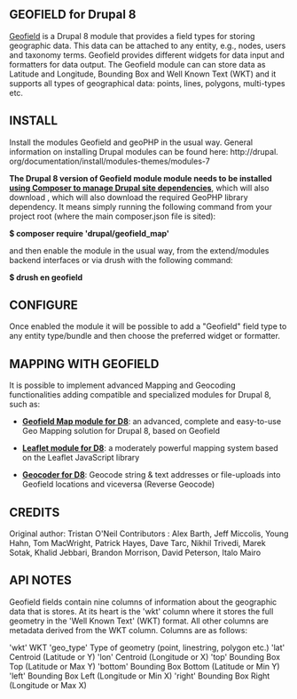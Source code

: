GEOFIELD for Drupal 8
--------------
[Geofield](http://drupal.org/project/geofield) is a Drupal 8 module that
provides a field types for storing geographic data. This data can be attached
to any entity, e.g., nodes, users and taxonomy terms. Geofield provides
different widgets for data input and formatters for data output. The Geofield
module can can store data as Latitude and Longitude, Bounding Box and Well
Known Text (WKT) and it supports all types of geographical data: points,
lines, polygons, multi-types etc.

INSTALL
-------

Install the modules Geofield and geoPHP in the usual way. General information
on installing Drupal modules can be found here: http://drupal.
org/documentation/install/modules-themes/modules-7

__The Drupal 8 version of Geofield module module needs to be installed 
[using Composer to manage Drupal site dependencies](https://www.drupal.org/docs/develop/using-composer/using-composer-to-manage-drupal-site-dependencies)__,
which will also download , which will also download the required GeoPHP library
dependency. It means simply running the following command from your project root
(where the main composer.json file is sited):

__$ composer require 'drupal/geofield_map'__

and then enable the module in the usual way, from the extend/modules backend
interfaces or via drush with the following command:

__$ drush en geofield__


CONFIGURE
---------

Once enabled the module it will be possible to add a "Geofield" field type to 
any entity type/bundle and then choose the preferred widget or formatter.

MAPPING WITH GEOFIELD
----------

It is possible to implement advanced Mapping and Geocoding functionalities 
adding compatible and specialized modules for Drupal 8, such as:

- __[Geofield Map module for D8](https://www.drupal.org/project/geofield_map)__: an advanced, complete and easy-to-use Geo Mapping solution for
Drupal 8, based on Geofield

- __[Leaflet module for D8](https://www.drupal.org/project/leaflet)__: a moderately powerful mapping system based on the Leaflet JavaScript
 library 
 
 - __[Geocoder for D8](https://www.drupal.org/project/geocoder)__: Geocode string & text addresses or file-uploads into Geofield locations and viceversa (Reverse Geocode)
 

CREDITS
-------
Original author:  Tristan O'Neil
Contributors :    Alex Barth, Jeff Miccolis, Young Hahn, Tom MacWright,
                  Patrick Hayes, Dave Tarc, Nikhil Trivedi, Marek Sotak,
                  Khalid Jebbari, Brandon Morrison, David Peterson, Italo Mairo

API NOTES
---------
Geofield fields contain nine columns of information about the geographic data
that is stores. At its heart is the 'wkt' column where it stores the full
geometry in the 'Well Known Text' (WKT) format. All other columns are metadata
derived from the WKT column. Columns are as follows:

  'wkt'          WKT
  'geo_type'     Type of geometry (point, linestring, polygon etc.)
  'lat'          Centroid (Latitude or Y)
  'lon'          Centroid (Longitude or X)
  'top'          Bounding Box Top (Latitude or Max Y)
  'bottom'       Bounding Box Bottom (Latitude or Min Y)
  'left'         Bounding Box Left (Longitude or Min X)
  'right'        Bounding Box Right (Longitude or Max X)
